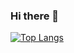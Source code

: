 ### Hi there 👋

[![Top Langs](https://github-readme-stats.vercel.app/api/top-langs/?username=akitaonrails&layout=compact&hide_border=true&theme=github_dark&card_width=1080px&text_bold=true&locale=en)](https://github.com/anuraghazra/github-readme-stats)
